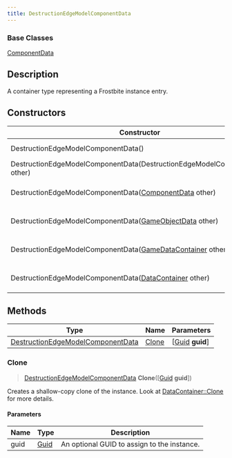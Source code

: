 ```yaml
---
title: DestructionEdgeModelComponentData
---
```

### Base Classes

[ComponentData](ComponentData)

## Description

A container type representing a Frostbite instance entry.

## Constructors

| Constructor                                                                                  | Description                                                                                                                                               |
| -------------------------------------------------------------------------------------------- | --------------------------------------------------------------------------------------------------------------------------------------------------------- |
| DestructionEdgeModelComponentData()                                                          | Create a new instance of this container type.                                                                                                             |
| DestructionEdgeModelComponentData(DestructionEdgeModelComponentData other)                   | Create a reference copy of an instance of the same type.                                                                                                  |
| DestructionEdgeModelComponentData([ComponentData](ComponentData) other)                      | Upcast an instance of type [ComponentData](ComponentData) to [DestructionEdgeModelComponentData](DestructionEdgeModelComponentData).                      |
| DestructionEdgeModelComponentData([GameObjectData](GameObjectData) other)                    | Upcast an instance of type [GameObjectData](GameObjectData) to [DestructionEdgeModelComponentData](DestructionEdgeModelComponentData).                    |
| DestructionEdgeModelComponentData([GameDataContainer](GameDataContainer) other)              | Upcast an instance of type [GameDataContainer](GameDataContainer) to [DestructionEdgeModelComponentData](DestructionEdgeModelComponentData).              |
| DestructionEdgeModelComponentData([DataContainer](/vext/ref/shared/class/datacontainer) other) | Upcast an instance of type [DataContainer](/vext/ref/shared/class/datacontainer) to [DestructionEdgeModelComponentData](DestructionEdgeModelComponentData). |

## Methods

| Type                                                                   | Name            | Parameters                                     |
| ---------------------------------------------------------------------- | --------------- | ---------------------------------------------- |
| [DestructionEdgeModelComponentData](DestructionEdgeModelComponentData) | [Clone](#clone) | \[[Guid](/vext/ref/shared/class/guid) **guid**\] |

### Clone

> [DestructionEdgeModelComponentData](DestructionEdgeModelComponentData) **Clone**(\[[Guid](/vext/ref/shared/class/guid) **guid**\])

Creates a shallow-copy clone of the instance. Look at [DataContainer::Clone](/vext/ref/shared/class/datacontainer#clone) for more details.

#### Parameters

| Name | Type         | Description                                 |
| ---- | ------------ | ------------------------------------------- |
| guid | [Guid](Guid) | An optional GUID to assign to the instance. |
